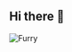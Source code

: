 ## Hi there 👋


<picture>
 <source media="(prefers-color-scheme: dark)" srcset="[YOUR-DARKMODE-IMAGE](https://pbs.twimg.com/media/EXhRKTLU8AIQ9Bu.jpg:large)">
 <source media="(prefers-color-scheme: light)" srcset="[YOUR-LIGHTMODE-IMAGE](https://pbs.twimg.com/media/EXhRKTLU8AIQ9Bu.jpg:large)">
 <img alt="Furry" src="https://pbs.twimg.com/media/EXhRKTLU8AIQ9Bu.jpg:large">
</picture>
<!--
**PeterGloncak/PeterGloncak** is a ✨ _special_ ✨ repository because its `README.md` (this file) appears on your GitHub profile.

Here are some ideas to get you started:

- 🔭 I’m currently working on ...
- 🌱 I’m currently learning ...
- 👯 I’m looking to collaborate on ...
- 🤔 I’m looking for help with ...
- 💬 Ask me about ...
- 📫 How to reach me: ...
- 😄 Pronouns: ...
- ⚡ Fun fact: ...
-->
